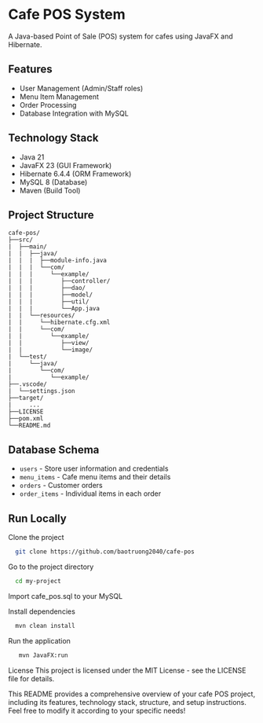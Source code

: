 # Cafe POS System

A Java-based Point of Sale (POS) system for cafes using JavaFX and Hibernate.

## Features

- User Management (Admin/Staff roles)
- Menu Item Management
- Order Processing
- Database Integration with MySQL

## Technology Stack

- Java 21
- JavaFX 23 (GUI Framework)
- Hibernate 6.4.4 (ORM Framework)
- MySQL 8 (Database)
- Maven (Build Tool)

## Project Structure
```
cafe-pos/
├──src/
|  ├──main/
|  |  ├──java/
|  |  |  ├──module-info.java
|  |  |  └──com/
|  |  |     └──example/
|  |  |        ├──controller/
|  |  |        ├──dao/
|  |  |        ├──model/
|  |  |        ├──util/
|  |  |        └──App.java
|  |  └──resources/
|  |     └──hibernate.cfg.xml
|  |     └──com/
|  |        └──example/
|  |           ├──view/
|  |           └──image/
|  └──test/
|     └──java/
|        └──com/
|           └──example/
├──.vscode/
|  └──settings.json
├──target/
|     ...
├──LICENSE
├──pom.xml
└──README.md
```

## Database Schema

- `users` - Store user information and credentials
- `menu_items` - Cafe menu items and their details
- `orders` - Customer orders
- `order_items` - Individual items in each order

## Run Locally

Clone the project

```bash
  git clone https://github.com/baotruong2040/cafe-pos
```

Go to the project directory

```bash
  cd my-project
```

Import cafe_pos.sql to your MySQL

Install dependencies

```bash
  mvn clean install
```

Run the application

```bash
   mvn JavaFX:run
```

License
This project is licensed under the MIT License - see the LICENSE file for details.

This README provides a comprehensive overview of your cafe POS project, including its features, technology stack, structure, and setup instructions. Feel free to modify it according to your specific needs!
